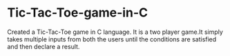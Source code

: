 # Tic-Tac-Toe-game-in-C
Created a Tic-Tac-Toe game in C language. It is a two player game.It simply takes multiple inputs from both the users until the conditions are satisfied and then declare a result.
